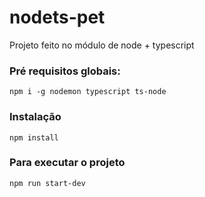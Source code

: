 # nodets-pet
Projeto feito no módulo de node + typescript

### Pré requisitos globais:
`npm i -g nodemon typescript ts-node`

### Instalação
`npm install`

### Para executar o projeto
`npm run start-dev`
